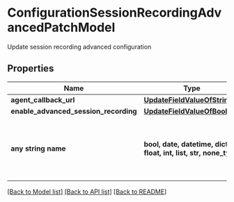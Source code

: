 # ConfigurationSessionRecordingAdvancedPatchModel

Update session recording advanced configuration

## Properties
Name | Type | Description | Notes
------------ | ------------- | ------------- | -------------
**agent_callback_url** | [**UpdateFieldValueOfString**](UpdateFieldValueOfString.md) |  | [optional] 
**enable_advanced_session_recording** | [**UpdateFieldValueOfBoolean**](UpdateFieldValueOfBoolean.md) |  | [optional] 
**any string name** | **bool, date, datetime, dict, float, int, list, str, none_type** | any string name can be used but the value must be the correct type | [optional]

[[Back to Model list]](../README.md#documentation-for-models) [[Back to API list]](../README.md#documentation-for-api-endpoints) [[Back to README]](../README.md)


